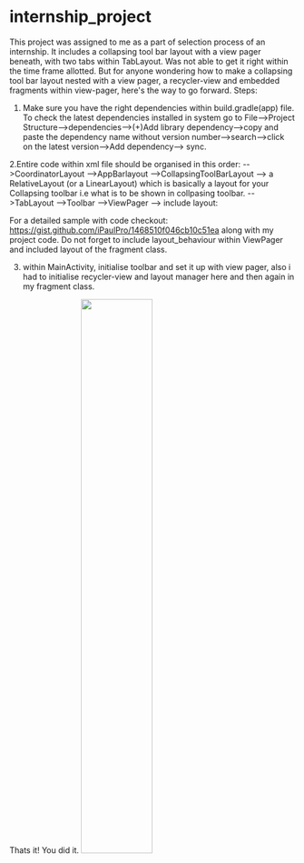 # internship_project
This project was assigned to me as a part of selection process of an internship. It includes a collapsing tool bar layout
with a view pager beneath, with two tabs within TabLayout. Was not able to get it right within the time frame allotted.
But for anyone wondering how to make a collapsing tool bar layout nested with a view pager, a recycler-view and embedded 
fragments within view-pager, here's the way to go forward.
Steps:
1. Make sure you have the right dependencies within build.gradle(app) file. To check the latest dependencies installed in 
system go to File-->Project Structure-->dependencies-->(+)Add library dependency-->copy and paste the dependency name 
without version number-->search-->click on the latest version-->Add dependency--> sync.

2.Entire code within xml file should be organised in this order:
-->CoordinatorLayout
  -->AppBarlayout
     -->CollapsingToolBarLayout
     --> a RelativeLayout (or a LinearLayout) which is basically a layout for your Collapsing toolbar i.e what is to be
         shown in collpasing toolbar.
     -->TabLayout
     -->Toolbar
  -->ViewPager
     --> include layout:<layout of your fragment>
 
For a detailed sample with code checkout: https://gist.github.com/iPaulPro/1468510f046cb10c51ea along with my project code.
Do not forget to include layout_behaviour within ViewPager and included layout of the fragment class.

3. within MainActivity, initialise toolbar and set it up with view pager, also i had to initialise recycler-view and layout
manager here and then again in my fragment class.

Thats it! You did it.
<img src="ezgif.com-crop.gif" height="50%" width="50%">

  
  

